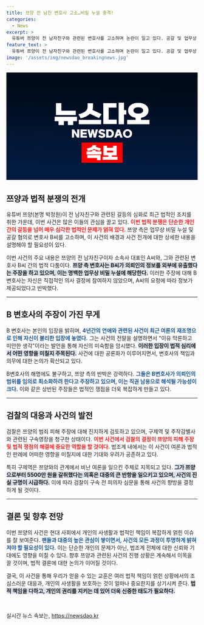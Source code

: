 ```yaml
---
title: 쯔양 전 남친 변호사 고소…비밀 누설 충격!
categories:
  - News
excerpt: >
  유튜버 쯔양이 전 남자친구와 관련된 변호사를 고소하며 논란이 일고 있다. 공갈 및 업무상 비밀 누설 혐의로 제보자 B변호사를 겨냥한 쯔양, 검찰은 구제역·주작감별사에 구속영장을 청구했다. 사건의 전말이 궁금하다면 클릭하세요!
feature_text: >
  유튜버 쯔양이 전 남자친구와 관련된 변호사를 고소하며 논란이 일고 있다. 공갈 및 업무상 비밀 누설 혐의로 제보자 B변호사를 겨냥한 쯔양, 검찰은 구제역·주작감별사에 구속영장을 청구했다. 사건의 전말이 궁금하다면 클릭하세요!
image: '/assets/img/newsdao_breakingnews.jpg'
---
```


<p><img src="/assets/img/newsdao_breakingnews.jpg" alt="ranknews 속보" /></p>

<h2 data-ke-size="size26">쯔양과 법적 분쟁의 전개</h2>

<p data-ke-size="size16">유튜버 쯔양(본명 박정원)이 전 남자친구와 관련된 갈등의 심화로 최근 법적인 조치를 취한 가운데, 이번 사건은 많은 이들의 관심을 끌고 있다. <b><span style="color: #ee2323;">이번 법적 분쟁은 단순한 개인간의 갈등을 넘어 매우 심각한 법적인 문제가 얽혀 있다.</span></b> 쯔양 측은 업무상 비밀 누설 및 공갈 혐의로 변호사 B씨를 고소하며, 이 사건의 배경과 사건 전개에 대한 상세한 내용을 설명해야 할 필요성이 있다.</p>

<p data-ke-size="size16">이번 사건의 주요 내용은 쯔양의 전 남자친구이자 소속사 대표인 A씨와, 그와 관련된 변호사 B씨 간의 법적 다툼이다. <b><span style="background-color: #21538527;">쯔양 측 변호사는 B씨가 의뢰인의 정보를 외부에 유출했다는 주장을 하고 있으며, 이는 명백한 업무상 비밀 누설에 해당한다.</span></b> 이러한 주장에 대해 B변호사는 자신은 직접적인 의사 결정에 참여하지 않았으며, A씨의 요청에 따라 정보가 제공되었다고 반박했다.</p>

<hr>

<h2 data-ke-size="size26">B 변호사의 주장이 가진 무게</h2>

<p data-ke-size="size16">B 변호사는 본인의 입장을 밝히며, <b><span style="color: #1a5490;">4년간의 연애와 관련된 사건이 최근 여론의 재조명으로 인해 자신이 불리한 입장에 놓였다.</span></b> 그는 사건의 전말을 설명하면서 "이유 막론하고 미안한 생각"이라는 발언을 통해 자신의 미숙함을 암시했다. <b><span style="background-color: #21538527;">이러한 입장이 법적 심리에서 어떤 영향을 미칠지 주목된다.</span></b> 사건에 대한 공론화가 이루어지면서, 변호사의 책임과 의무에 대한 논의가 확산되고 있다.</p>

<p data-ke-size="size16">B변호사의 해명에도 불구하고, 쯔양 측의 반박은 강력하다. <b><span style="color: #1a5490;">그들은 B변호사가 의뢰인의 범위를 임의로 최소화하려 한다고 주장하고 있으며, 이는 직권 남용으로 해석될 가능성이 크다.</span></b> 이와 같은 상반된 주장들은 법적인 쟁점을 더욱 복잡하게 만들고 있다.</p>

<hr>

<h2 data-ke-size="size26">검찰의 대응과 사건의 발전</h2>

<p data-ke-size="size16">검찰은 쯔양의 범죄 피해 주장에 대해 진지하게 검토하고 있으며, 구제역 및 주작감별사와 관련된 구속영장을 청구한 상태이다. <b><span style="color: #ee2323;">이번 사건에서 검찰의 결정이 쯔양의 피해 주장 및 법적 쟁점의 해결에 중요한 역할을 할 것이다.</span></b> 법조계 내에서는 이 사건이 여론과 법적인 판례에 어떠한 영향을 미칠지에 대한 기대와 우려가 공존하고 있다.</p>

<p data-ke-size="size16">특히 구제역은 쯔양와의 관계에서 비난 여론을 일으킨 주체로 지목되고 있다. <b><span style="background-color: #21538527;">그가 쯔양으로부터 5500만 원을 갈취했다는 의혹은 대중의 큰 반향을 일으키고 있으며, 사건의 진실 규명이 시급하다.</span></b> 이에 따라 검찰이 구속 전 피의자 심문을 통해 사건의 향방을 결정하게 될 것이다.</p>

<hr>

<h2 data-ke-size="size26">결론 및 향후 전망</h2>

<p data-ke-size="size16">이번 쯔양의 사건은 현대 사회에서 개인의 사생활과 법적인 책임이 복잡하게 얽힌 이슈를 잘 보여준다. <b><span style="color: #1a5490;">팬들과 대중의 높은 관심이 쌓이면서, 사건의 모든 과정이 투명하게 밝혀져야 할 필요성이 있다.</span></b> 이는 단순한 개인의 문제가 아닌, 법조계 전체에 대한 신뢰와 기대에도 영향을 미칠 수 있다. 향후 쯔양과 관련된 사건의 진행 상황은 계속해서 이목을 끌 것이며, 법적 결론에 대한 논의가 이어질 것이다.</p>

<p data-ke-size="size16">결국, 이 사건을 통해 우리가 얻을 수 있는 교훈은 여러 법적 책임이 얽힌 상황에서의 조심스러운 대응과, 개인의 사생활을 보호하는 것이 얼마나 중요한지를 상기시켜 준다. <b><span style="background-color: #21538527;">법적 책임을 다하고, 개인의 권리를 지키는 데 있어 더욱 신중한 태도가 필요하다.</span></b></p>

<p data-ke-size="size16">&nbsp;</p>
실시간 뉴스 속보는, <a href="https://newsdao.kr" rel="dofollow">https://newsdao.kr</a>


